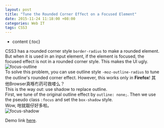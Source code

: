 ```yaml
---
layout: post
title: "Tune the Rounded Corner Effect on a Focused Element"
date: 2015-11-24 11:18:00 +08:00
categories: Web IT
tags: CSS3
---
```


* content
{:toc}

CSS3 has a rounded corner style `border-radius` to make a rounded element. But when it is used in an input element, if the element is focused, the focused effect is not in a rounded corner style. This makes the UI ugly.  
![focus-outline](https://ejres-1253687085.picgz.myqcloud.com/img/css3/border-radius-focus-outline.png)  
To solve this problem, you can use outline style `-moz-outline-radius` to tune the outline's rounded corner effect. However, this works only in **Firefox**! 
其他Browser真喺冇药可救喽么？  
This is the way out: use shadow to replace outline.  
First, we tune of the original outline effect by `outline: none;`. Then we use the pseudo class `:focus` and set the `box-shadow` style.  
Wow, 咁就靓仔好多啦。  
![focus-shadow](https://ejres-1253687085.picgz.myqcloud.com/img/css3/border-radius-focus-shadow.png)

Demo link [here](https://eastmanjian.cn/js_demo/tiy.jsp?sample=https%3A%2F%2Feastmanjian.github.io%2FHTML_CSS_Demo%2Fcss3_focus_rounded_corner.html).


